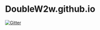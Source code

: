 # DoubleW2w.github.io

[![Gitter](https://badges.gitter.im/WeAreTheFamily/YouPiKuaiFang.svg)](https://gitter.im/WeAreTheFamily/YouPiKuaiFang?utm_source=badge&utm_medium=badge&utm_campaign=pr-badge&utm_content=badge)